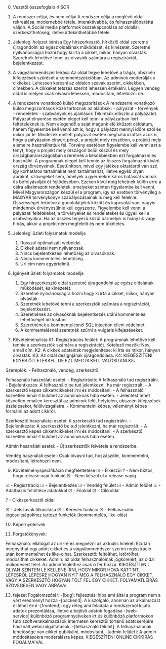 0. Vezetői összefoglaló
4 SOR

1. A rendszer céljai, és nem céljai
A rendszer célja a meglévő oldal rekreálása, modernebbé tétele, interaktívabbá, és felhasználóbaráttá váljon. A Social media platformok összekapcsolása az oldallal, szerkeszthetőség, illetve áttekinthetőbbé tétele.

2. Jelenlegi helyzet leírása
Egy hírszerkesztő, hírközlő oldal szeretné újragondolni az egész oldalának működését, és kinézetét.
Szeretné nyílvánosságra hozni hogy ki írta a cikket, mikor, hányan olvasták.
Szeretnék lehetővé tenni az olvasóik számára a regisztrációt, bejelentkezést.

3. A vágyálomrendszer leírása
Az oldal tegye lehetővé a trágár, obszcén kifejezések szűrését a kommentszekcióban. Az adminok moderálják a cikkeket. Lehessen keresni az oldalon szavak szerint, cikkekben, címekben. A cikkeket tetszés szerint lehessen értékelni. Legyen vendég oldal is melyen csak olvasni lehessen, módosítani, létrehozni ne.

4. A rendszerre vonatkozó külsõ megszorítások
A rendszerre vonatkozó külsö megszorítások közé tartoznak az alábbiak: - pályázat - törvények - rendeletek - szabványok és ajanlások Tekintsük először a pályázatot. Pályázat elnyerése esetén eleget kell tenni a pályázatban leírt feltételeknek is. Nem elegendő a saját magunk elé kitűzott céldátum, hanem figyelembe kell venni azt is, hogy a pályázat mennyi időre szól és mikor jár le. Mindezek mellett pályázat esetén meghatározottak azok is, hogy a pályázaton elnyert pénzt, a projekt mely részében, a projekt mely elemeire használhatjuk fel. Törvény esetében figyelembe kell venni azt a tényt, hogy a projekt mely országon belül készül és mely országban/országokban szeretnék a későbbiekben ezt forgalmazni és használni. A programnak eleget kell tennie az összes forgalmazni kívánt ország törvényeinek. Esetünkben, mivel egy játékos oktatásról van szó, így korhatáros tartalmakat nem tartalmazhat, illetve egyéb olyan ábrákat, szövegeket sem, amelyek a gyermekre káros hatással vannak és befolyásolják őt fejlődésében. Ezeken kívül még lehetnek külön erre a célra alkalmazott rendeletek, amelyeket szinten figyelembe kell venni. Mivel Magyarországon készül el a program, így ez esetben törvényileg a MAGYAR törvénykönyv szabályozásainak is meg kell felelnie. Összességét tekintve a gonololatjelek között és kapcsolat van, vagyis mindennek érvényesülnie kell egyszerre. Figyelembe kell venni a pályázati feltételeket, a törvényeket és rendeleteket és ügyeli kell a szabványokra. Ha az összes tényező közül bármelyik is hiányzik vagy hibás, akkor a projekt nem megfelelő és nem tökéletes.

5. Jelenlegi üzleti folyamatok modellje

	1. Rosszul optimalizált weboldal.
	2. Cikkek adatai nem nyilvánosak.
	3. Nincs bejelentkezési lehetőség az olvasóknak.
	4. Nincs kommentelési lehetőség.
	5. Url cím nem egyértelmű.

6. Igényelt üzleti folyamatok modellje

	1. Egy hírszerkesztő oldal szeretné újragondolni az egész oldalának működését, és kinézetét.
	2. Szeretné nyílvánosságra hozni hogy ki írta a cikket, mikor, hányan olvasták.
	3. Szeretnék lehetővé tenni a szerkesztők számára a regisztrációt, bejelentkezést.
	4. Szeretnének az olvasóknak bejelentkezés utáni kommentelési lehetőséget biztosítani.
	5. Szeretnének a kommentelésnél SQL injection elleni védelmet.
	6. A kommentelésnél szeretnék szűrni a vulgáris kifejezéseket.

7. Követelménylista
K1: Regisztrációs felület: A programnak lehetővé kell tennie a szerkesztők számára a regisztrációt. Kötelező mezők: Név, email cím.	
K2: A cikkek adatainak megjelenítése: ki írta és mikor, hányan olvasták.
K3: Az oldal designjának újragondolása.
K4: KIEGÉSZÍTENI EGYÉB ÖTLETEKKEL, DE EZT MEG IS KELL VALÓSÍTANI
K5: 

Szereplők: - Felhasználó, vendég, szerkesztő

Felhasználó használati esetei: - Regisztráció: A felhasználó tud regisztrálni. - Bejelentkezés: A felhasználó be tud jelentkezni, ha már regisztrált. - A szerkesztő képes cikket/cikkeket írni és módosítani.  - A felhasználó közvetlen email-t küldhet az adminoknak hiba esetén. - Jelentést tehet közvetlen emailen keresztül az adminok felé, helytelen, obszcén kifejezések észlelésekor, felülvizsgálatra. - Kommentelni képes, véleményt képes formálni az adott cikkről.

Szerkesztő használatai esetei: A szerkesztő tud regisztrálni. - Bejelentkezés: A szerkesztő be tud jelentkezni, ha már regisztrált. - A szerkesztő képes cikket/cikkeket írni és módosítani.  - A szerkesztő közvetlen email-t küldhet az adminoknak hiba esetén.

Admin használati esetei: - Új szerkesztők felvétele a rendszerbe.

Vendég használati esetei: Csak olvasni tud, hozzászólni, kommentelni, módosítani, létrehozni nem.

9. Követelményspecifikáció megfeleltetése
☑ - Elkészül	? - Nem biztos, hogy release napi funkció	☒ - Nem készül el a release napig

☑ - Regisztráció
☑ - Bejelentkezés
☑ - Vendég felület
☑ - Admin felület
☑ - Adatbázis feltöltése adatokkal
☑ - Főoldal
☑ - Cikkoldal

? - Cikkszerkesztő oldal

☒  - Jelszavak titkosítása
☒  - Keresés funkció
☒  - Felhasználói jogosultságokhoz tartozó funkciók (kommentelés, like-olás)

10. Képernyőtervek

11. Forgatókönyvek:

Felhasználó: ellátogat az url-re és megnézni az aktuális híreket. Ezután megnyithat egy adott cikket és a vágyálomrendszer szerint regisztráció után kommentelhet és like-olhat.
Szerkesztő: feltölthet, letörölhet, módosíthat cikkeket.
Admin: az oldal felhasználóinak jogköreiért, az oldal működésért felel. Az adminfelülethez csak ő fér hozzá.
KIEGÉSZÍTENI: OLYAN SZINTEN LE KELLENE ÍRNI, HOGY MIKOR HOVA KATTINT, LÉPÉSRŐL LÉPÉSRE HOGYAN NYIT MEG A FELHASZNÁLÓ EGY CIKKET, VAGY A SZERKESZTŐ HOGYAN TÖLT FEL EGY CIKKET.
FOLYAMATLEÍRÁS SZÖVEGESEN VAGY ÁBRÁVAL

13. fejezet
Fogalomszótár:
-[bug]: fejlesztési hiba ami által a program nem a várt eredményt hozza 
-[backend]: A kiszolgáló, ahonnan az alkalmazást el lehet érni 
-[frontend]:  egy réteg ami feladata a rendszerbõl kijutó adatok prezentálása, illetve a bejövõ adatok fogadása
-[web-service]:különbözõ programnyelveken írt és különbözõ platformokon futó szoftveralkalmazások interneten keresztül történõ adatcseréjére használt webszolgáltatások.
-[felhasználó felület]: A felhasználónak lehetősége van cikket publikálni, módosítani.
-[admin felület]: A admin módosításokra moderálásra képes.
KIEGÉSZÍTENI ONLINE CIKKÍRÁS FOGALMAIVAL
